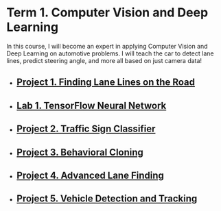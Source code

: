 # Term 1. Computer Vision and Deep Learning

In this course, I will become an expert in applying Computer Vision and Deep Learning on automotive problems. I will teach the car to detect lane lines, predict steering angle, and more all based on just camera data!

* ## [Project 1. Finding Lane Lines on the Road](https://github.com/egillanton/Udacity-SDCND/tree/master/1.%20Computer%20Vision%20and%20Deep%20Learning/P1%20Finding%20Lane%20Lines%20on%20the%20Road)
* ## [Lab 1. TensorFlow Neural Network](https://github.com/egillanton/Udacity-SDCND/tree/master/1.%20Computer%20Vision%20and%20Deep%20Learning/L1%20TensorFlow%20Lab)
* ## [Project 2. Traffic Sign Classifier](#)
* ## [Project 3. Behavioral Cloning](#)
* ## [Project 4. Advanced Lane Finding](#)
* ## [Project 5. Vehicle Detection and Tracking](#)